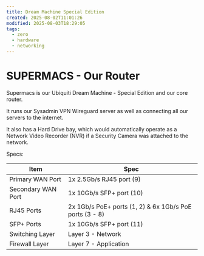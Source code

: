 ```yaml
---
title: Dream Machine Special Edition
created: 2025-08-02T11:01:26
modified: 2025-08-03T18:29:05
tags:
  - zero
  - hardware
  - networking
---
```


# **SUPERMACS** - Our Router

Supermacs is our Ubiquiti Dream Machine - Special Edition and our core router.

It runs our Sysadmin VPN Wireguard server as well as connecting all our servers to the internet.

It also has a Hard Drive bay, which would automatically operate as a Network Video Recorder (NVR) if a Security Camera was attached to the network.

Specs:

| **Item**           | **Spec**                                                |
| ------------------ | ------------------------------------------------------- |
| Primary WAN Port   | 1x 2.5Gb/s RJ45 port (9)                                |
| Secondary WAN Port | 1x 10Gb/s SFP+ port (10)                                |
| RJ45 Ports         | 2x 1Gb/s PoE+ ports (1, 2) & 6x 1Gb/s PoE ports (3 - 8) |
| SFP+ Ports         | 1x 10Gb/s SFP+ port (11)                                |
| Switching Layer    | Layer 3 - Network                                       |
| Firewall Layer     | Layer 7 - Application                                   |
